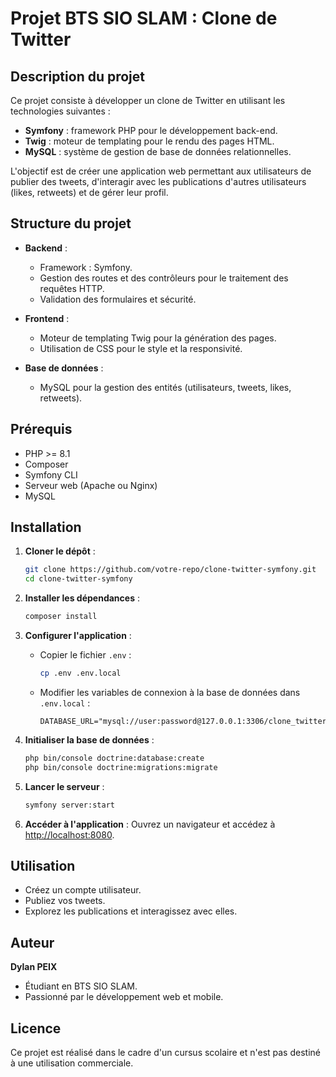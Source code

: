 # Projet BTS SIO SLAM : Clone de Twitter

## Description du projet
Ce projet consiste à développer un clone de Twitter en utilisant les technologies suivantes :
- **Symfony** : framework PHP pour le développement back-end.
- **Twig** : moteur de templating pour le rendu des pages HTML.
- **MySQL** : système de gestion de base de données relationnelles.

L'objectif est de créer une application web permettant aux utilisateurs de publier des tweets, d'interagir avec les publications d'autres utilisateurs (likes, retweets) et de gérer leur profil.

## Structure du projet
- **Backend** :
  - Framework : Symfony.
  - Gestion des routes et des contrôleurs pour le traitement des requêtes HTTP.
  - Validation des formulaires et sécurité.

- **Frontend** :
  - Moteur de templating Twig pour la génération des pages.
  - Utilisation de CSS pour le style et la responsivité.

- **Base de données** :
  - MySQL pour la gestion des entités (utilisateurs, tweets, likes, retweets).

## Prérequis
- PHP >= 8.1
- Composer
- Symfony CLI
- Serveur web (Apache ou Nginx)
- MySQL

## Installation
1. **Cloner le dépôt** :
   ```bash
   git clone https://github.com/votre-repo/clone-twitter-symfony.git
   cd clone-twitter-symfony
   ```

2. **Installer les dépendances** :
   ```bash
   composer install
   ```

3. **Configurer l'application** :
   - Copier le fichier `.env` :
     ```bash
     cp .env .env.local
     ```
   - Modifier les variables de connexion à la base de données dans `.env.local` :
     ```env
     DATABASE_URL="mysql://user:password@127.0.0.1:3306/clone_twitter"
     ```

4. **Initialiser la base de données** :
   ```bash
   php bin/console doctrine:database:create
   php bin/console doctrine:migrations:migrate
   ```

5. **Lancer le serveur** :
   ```bash
   symfony server:start
   ```

6. **Accéder à l'application** :
   Ouvrez un navigateur et accédez à [http://localhost:8080](http://localhost:8080).

## Utilisation
- Créez un compte utilisateur.
- Publiez vos tweets.
- Explorez les publications et interagissez avec elles.

## Auteur
**Dylan PEIX**
- Étudiant en BTS SIO SLAM.
- Passionné par le développement web et mobile.

## Licence
Ce projet est réalisé dans le cadre d'un cursus scolaire et n'est pas destiné à une utilisation commerciale.

